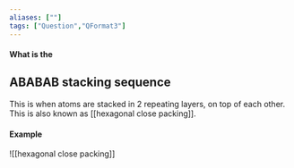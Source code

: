 ```yaml
---
aliases: [""]
tags: ["Question","QFormat3"]
---
```


#### What is the
## ABABAB stacking sequence
This is when atoms are stacked in 2 repeating layers, on top of each other. This is also known as [[hexagonal close packing]].

#### Example

![[hexagonal close packing]]


